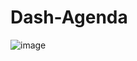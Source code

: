 # Dash-Agenda

![image](https://user-images.githubusercontent.com/85140085/188997068-d76df44a-5f2d-47de-b83c-feb727f6d3bd.png)
